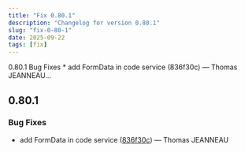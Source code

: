 ```yaml
---
title: "Fix 0.80.1"
description: "Changelog for version 0.80.1"
slug: "fix-0-80-1"
date: 2025-09-22
tags: [fix]
---
```


<p class="before-truncate"> 0.80.1   Bug Fixes  * add FormData in code service (836f30c) — Thomas JEANNEAU...</p>

<!-- truncate -->

## 0.80.1

### Bug Fixes

* add FormData in code service ([836f30c](https://github.com/latechforce/engine/commit/836f30cf4c21700cd49b9dcd8b7dbf0c7ed19605)) — Thomas JEANNEAU
